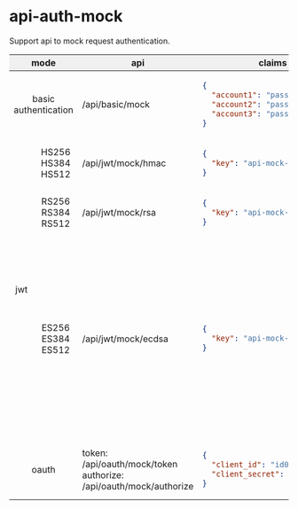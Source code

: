 # api-auth-mock
Support api to mock request authentication.

<table>
<thead> 
<tr> 
<th colspan=2 style="background:#F0F0F0F0;">mode</th> 
<th style="background:#F0F0F0F0;">api</th> 
<th style="background:#F0F0F0F0;">claims</th> 
<th style="background:#F0F0F0F0;">secret</th> 
</tr> 
</thead> 
<tbody> 
<tr> 
<td colspan="2" style="text-align: center;">basic authentication</td> 
<td>/api/basic/mock</td> 
<td>

```json
{
  "account1": "password1",
  "account2": "password2",
  "account3": "password3"
}
```

</td>
<td>none</td> 
</tr> 
<tr> 
<td rowspan=3 style="text-align: center;">jwt </td> 
<td style="text-align: center;">HS256<br/>HS384<br/>HS512</td> 
<td>/api/jwt/mock/hmac</td> 
<td>

```json
{
  "key": "api-mock-hmac"
}
```

</td> 
<td>./conf/hmac_key</td> 
</tr> 
<tr> 
<td style="text-align: center;">RS256<br/>RS384<br/>RS512</td> 
<td>/api/jwt/mock/rsa</td> 
<td>

```json
{
  "key": "api-mock-rsa"
}
```

</td> 
<td>public : ./conf/public_key.pub <br/> private : ./conf/private_key </td> 
</tr> 
<tr> 
<td style="text-align: center;">ES256<br/>ES384<br/>ES512</td> 
<td>/api/jwt/mock/ecdsa</td> 
<td>

```json
{
  "key": "api-mock-ecdsa"
}
```

</td> 
<td>
es256 public : ./conf/ec256-public.pem<br/>
es256 private : ./conf/ec256-private.pem<br/>
es384 public : ./conf/ec384-public.pem<br/>
es384 private : ./conf/ec384-private.pem<br/>
es512 public : ./conf/ec512-public.pem<br/>
es512 private : ./conf/ec512-private.pem<br/>
</td> 
</tr> 
<tr>
<td colspan="2" style="text-align: center;">oauth</td> 
<td>token: /api/oauth/mock/token<br/>authorize: /api/oauth/mock/authorize</td> 
<td>

```json
{
  "client_id": "id0001",
  "client_secret": "secret0001"
}
```

</td>
<td>none</td> 
</tr>
</tbody>
</table>